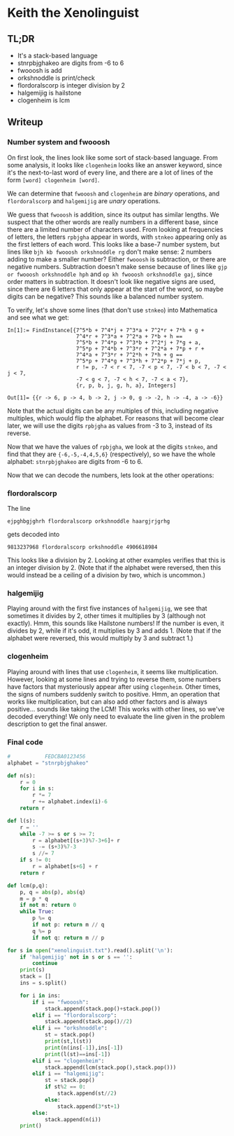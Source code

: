 # Keith the Xenolinguist

## TL;DR
 * It's a stack-based language
 * stnrpbjghakeo are digits from -6 to 6
 * fwooosh is add
 * orkshnoddle is print/check
 * flordoralscorp is integer division by 2
 * halgemijig is hailstone
 * clogenheim is lcm

## Writeup

### Number system and fwooosh
On first look, the lines look like some sort of stack-based language.
From some analysis, it looks like `clogenheim` looks like an answer keyword,
since it's the next-to-last word of every line, and there are a lot of lines of
the form `[word] clogenheim [word]`.

We can determine that `fwooosh` and `clogenheim` are *binary* operations, and
`flordoralscorp` and `halgemijig` are *unary* operations.

We guess that `fwooosh` is addition, since its output has similar lengths.
We suspect that the other words are really numbers in a different base, since
there are a limited number of characters used. From looking at frequencies of
letters, the letters `rpbjgha` appear in words, with `stnkeo` appearing only as
the first letters of each word. This looks like a base-7 number system, but
lines like `bjh kb fwooosh orkshnoddle rg` don't make sense: 2 numbers adding to
make a smaller number? Either `fwooosh` is subtraction, or there are negative
numbers. Subtraction doesn't make sense because of lines like
`gjp or fwooosh orkshnoddle hph` and `op kh fwooosh orkshnoddle gaj`, since
order matters in subtraction. It doesn't look like negative signs are used,
since there are 6 letters that only appear at the start of the word, so maybe
digits can be negative? This sounds like a balanced number system.

To verify, let's shove some lines (that don't use `stnkeo`) into Mathematica and
see what we get:

```
In[1]:= FindInstance[{7^5*b + 7^4*j + 7^3*a + 7^2*r + 7*h + g +
                      7^4*r + 7^3*a + 7^2*a + 7*b + h ==
                      7^5*b + 7^4*p + 7^3*b + 7^2*j + 7*g + a,
                      7^5*p + 7^4*b + 7^3*r + 7^2*a + 7*p + r +
                      7^4*a + 7^3*r + 7^2*h + 7*h + g ==
                      7^5*p + 7^4*g + 7^3*h + 7^2*p + 7*j + p,
                      r != p, -7 < r < 7, -7 < p < 7, -7 < b < 7, -7 < j < 7,
                      -7 < g < 7, -7 < h < 7, -7 < a < 7},
                      {r, p, b, j, g, h, a}, Integers]

Out[1]= {{r -> 6, p -> 4, b -> 2, j -> 0, g -> -2, h -> -4, a -> -6}}
```

Note that the actual digits can be any multiples of this, including negative
multiples, which would flip the alphabet. For reasons that will become clear
later, we will use the digits `rpbjgha` as values from -3 to 3, instead of
its reverse.

Now that we have the values of `rpbjgha`, we look at the digits `stnkeo`,
and find that they are `{-6,-5,-4,4,5,6}` (respectively), so we have the whole
alphabet: `stnrpbjghakeo` are digits from -6 to 6.

Now that we can decode the numbers, lets look at the other operations:

### flordoralscorp
The line
```
ejpghbgjghrh flordoralscorp orkshnoddle haargjrjgrhg
```
gets decoded into
```
9813237968 flordoralscorp orkshnoddle 4906618984
```
This looks like a division by 2. Looking at other examples verifies that
this is an integer division by 2. (Note that if the alphabet were reversed,
then this would instead be a ceiling of a division by two, which is uncommon.)


### halgemijig
Playing around with the first five instances of `halgemijig`, we see that
sometimes it divides by 2, other times it multiplies by 3 (although not
exactly). Hmm, this sounds like Hailstone numbers! If the number is even, it
divides by 2, while if it's odd, it multiplies by 3 and adds 1. (Note that if
the alphabet were reversed, this would multiply by 3 and subtract 1.)

### clogenheim
Playing around with lines that use `clogenheim`, it seems like multiplication.
However, looking at some lines and trying to reverse them, some numbers have
factors that mysteriously appear after using `clogenheim`. Other times, the
signs of numbers suddenly switch to positive. Hmm, an operation that works
like multiplication, but can also add other factors and is always positive...
sounds like taking the LCM! This works with other lines, so we've decoded
everything! We only need to evaluate the line given in the problem
description to get the final answer.

### Final code
```python
#           FEDCBA0123456
alphabet = "stnrpbjghakeo"

def n(s):
    r = 0
    for i in s:
        r *= 7
        r += alphabet.index(i)-6
    return r

def l(s):
    r = ''
    while -7 >= s or s >= 7:
        r = alphabet[(s+3)%7-3+6]+ r
        s -= (s+3)%7-3
        s //= 7
    if s != 0:
        r = alphabet[s+6] + r
    return r

def lcm(p,q):
    p, q = abs(p), abs(q)
    m = p * q
    if not m: return 0
    while True:
        p %= q
        if not p: return m // q
        q %= p
        if not q: return m // p

for s in open("xenolinguist.txt").read().split('\n'):
    if 'halgemijig' not in s or s == '':
        continue
    print(s)
    stack = []
    ins = s.split()

    for i in ins:
        if i == "fwooosh":
            stack.append(stack.pop()+stack.pop())
        elif i == "flordoralscorp":
            stack.append(stack.pop()//2)
        elif i == "orkshnoddle":
            st = stack.pop()
            print(st,l(st))
            print(n(ins[-1]),ins[-1])
            print(l(st)==ins[-1])
        elif i == "clogenheim":
            stack.append(lcm(stack.pop(),stack.pop()))
        elif i == "halgemijig":
            st = stack.pop()
            if st%2 == 0:
                stack.append(st//2)
            else:
                stack.append(3*st+1)
        else:
            stack.append(n(i))
    print()
```
